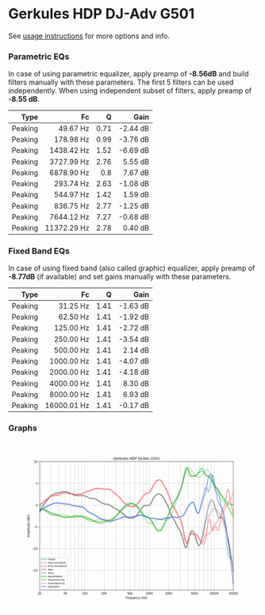 # Gerkules HDP DJ-Adv G501
See [usage instructions](https://github.com/jaakkopasanen/AutoEq#usage) for more options and info.

### Parametric EQs
In case of using parametric equalizer, apply preamp of **-8.56dB** and build filters manually
with these parameters. The first 5 filters can be used independently.
When using independent subset of filters, apply preamp of **-8.55 dB**.

| Type    | Fc          |    Q | Gain     |
|--------:|------------:|-----:|---------:|
| Peaking | 49.67 Hz    | 0.71 | -2.44 dB |
| Peaking | 178.98 Hz   | 0.99 | -3.76 dB |
| Peaking | 1438.42 Hz  | 1.52 | -6.69 dB |
| Peaking | 3727.99 Hz  | 2.76 | 5.55 dB  |
| Peaking | 6878.90 Hz  | 0.8  | 7.67 dB  |
| Peaking | 293.74 Hz   | 2.63 | -1.08 dB |
| Peaking | 544.97 Hz   | 1.42 | 1.59 dB  |
| Peaking | 836.75 Hz   | 2.77 | -1.25 dB |
| Peaking | 7644.12 Hz  | 7.27 | -0.68 dB |
| Peaking | 11372.29 Hz | 2.78 | 0.40 dB  |

### Fixed Band EQs
In case of using fixed band (also called graphic) equalizer, apply preamp of **-8.77dB**
(if available) and set gains manually with these parameters.

| Type    | Fc          |    Q | Gain     |
|--------:|------------:|-----:|---------:|
| Peaking | 31.25 Hz    | 1.41 | -1.63 dB |
| Peaking | 62.50 Hz    | 1.41 | -1.92 dB |
| Peaking | 125.00 Hz   | 1.41 | -2.72 dB |
| Peaking | 250.00 Hz   | 1.41 | -3.54 dB |
| Peaking | 500.00 Hz   | 1.41 | 2.14 dB  |
| Peaking | 1000.00 Hz  | 1.41 | -4.07 dB |
| Peaking | 2000.00 Hz  | 1.41 | -4.18 dB |
| Peaking | 4000.00 Hz  | 1.41 | 8.30 dB  |
| Peaking | 8000.00 Hz  | 1.41 | 6.93 dB  |
| Peaking | 16000.01 Hz | 1.41 | -0.17 dB |

### Graphs
![](./Gerkules%20HDP%20DJ-Adv%20G501.png)